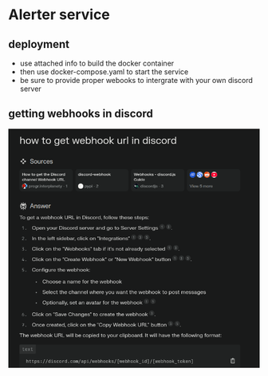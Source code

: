 

# Alerter service

## deployment
- use attached info to build the docker container
- then use docker-compose.yaml to start the service
- be sure to provide proper webooks to intergrate with your own discord server



## getting webhooks in discord


![img.png](img.png)